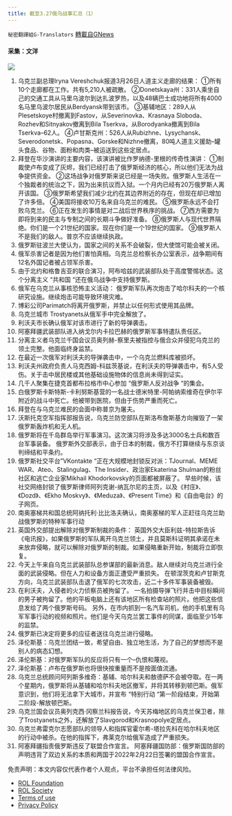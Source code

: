 ```yaml
---
title: 截至3.27俄乌战事汇总（1）
---
```

`秘密翻譯組G-Translators` [轉載自GNews](https://gnews.org/zh-hans/2238585/)

#### 采集：文洋
![](https://assets.gnews.org/wp-content/uploads/2022/03/874e2103-501b-4458-b2f3-815dcc1b2c95.jpg)
1. 乌克兰副总理Iryna Vereshchuk报道3月26日人道主义走廊的结果：
①所有10个走廊都在工作。共有5,210人被疏散。
②Donetskaya州：331人乘坐自己的交通工具从马里乌波尔到达扎波罗热，以及48辆巴士成功地将所有4000名马里乌波尔居民从Berdyansk带到该市。
③基辅地区：289人从Plesetskoye村撤离到Fastov，从Severinovka、Krasnaya Sloboda、Rozhev和Sitnyakov撤离到Bila Tserkva，从Borodyanka撤离到Bila Tserkva–62人。
④卢甘斯克州：526人从Rubizhne、Lysychansk、Severodonetsk、Popasna、Gorske和Nizhne撤离，80吨人道主义援助–罐头食品、谷物、面粉和肉类–被运送到这些定居点。
2. 拜登在华沙演讲的主要内容，该演讲被比作罗纳德-里根的传奇性演讲：
①制裁使卢布变成了灰烬，我们已经打击了俄罗斯经济的核心，所以他们无法为战争提供资金。
②这场战争对俄罗斯来说已经是一场失败。俄罗斯人生活在一个独裁者的统治之下，因为出来抗议而入狱。一个月内已经有20万俄罗斯人离开该国。
③俄罗斯希望我们减少北约在其边界附近的存在，但现在却已增加了许多倍。
④美国将接收10万名来自乌克兰的难民。
⑤俄罗斯永远不会打败乌克兰。
⑥正在发生的事情是对二战后世界秩序的挑战。
⑦西方需要为即将到来的民主与专制之间的长期斗争做好准备。
⑧俄罗斯人与现代世界隔绝。你们是一个21世纪的国家。现在你们是一个19世纪的国家。
⑨俄罗斯人不是我们的敌人。普京不应该继续执政。
3. 俄罗斯驻波兰大使认为，国家之间的关系不会破裂，但大使馆可能会被关闭。
4. 俄军杀害记者是因为他们害怕真相。乌克兰总检察长办公室表示，战争期间有12名外国记者被占领军杀害。
5. 由于北约和格鲁吉亚的联合演习，阿布哈兹的武装部队处于高度警惕状态。这个分离主义 “共和国 “还在俄乌战争中支持俄罗斯。
6. 俄军在乌克兰从事核恐怖主义活动：
俄罗斯军队再次炮击了哈尔科夫的一个核研究设施。继续炮击可能导致环境灾难。
7. 博彩公司Parimatch将离开俄罗斯，并禁止以任何形式使用其品牌。
8. 乌克兰城市 Trostyanets从俄军手中完全解放了。
9. 利沃夫市长确认俄军对该市进行了新的导弹袭击。
10. 阿塞拜疆武装部队进入纳戈尔内卡拉巴赫的俄罗斯军事特遣队责任区。
11. 分离主义者乌克兰千国会议员奥列赫-察里夫被指控与俄合众并侵犯乌克兰的领土完整。他面临终身监禁。
12. 在最近一次俄军对利沃夫的导弹袭击中，一个乌克兰燃料库被损坏。
13. 利沃夫州政府负责人马克西姆-科兹茨基说，在利沃夫的导弹袭击中，有5人受伤。关于击中居民楼或其他基础设施物体的信息尚未得到证实。
14. 几千人聚集在捷克首都布拉格市中心参加 “俄罗斯人反对战争 “的集会。
15. 白俄罗斯卡斯特斯-卡利努斯基营的一名战士德米特里-阿帕纳索维奇在伊尔平附近的战斗中死亡。他被带到医院，但由于伤势严重而死亡。
16. 拜登在与乌克兰难民的会面中称普京为屠夫。
17. 沃斯托克空军指挥部报告说，乌克兰防空部队在斯洛布詹斯基方向摧毁了一架俄罗斯轰炸机和无人机。
18. 俄罗斯将在千岛群岛举行军事演习。这次演习将涉及多达3000名士兵和数百台军事装备。
俄罗斯外交部表示，由于日本的制裁，俄方不打算继续与东京谈判缔结和平条约。
19. 俄罗斯社交平台”VKontakte “正在大规模地封锁反对派：TJournal、MEME WAR、Ateo、Stalingulag、The Insider、政治家Ekaterina Shulman的粉丝社区和逃亡企业家Mikhail Khodorkovsky的页面都被屏蔽了。
早些时候，该社交网络封锁了俄罗斯律师阿列克谢-纳瓦尔尼的主页，以及《村庄》、《Dozd》、《Ekho Moskvy》、《Meduza》、《Present Time》和《自由电台》的子网页。
20. 南奥塞梯共和国总统阿纳托利·比比洛夫确认，南奥塞梯的军人正赶往乌克兰助战俄罗斯的特种军事行动
21. 英国外交部提出解除对俄罗斯制裁的条件：
英国外交大臣利兹-特拉斯告诉《电讯报》，如果俄罗斯的军队离开乌克兰领土，并且莫斯科证明其承诺在未来放弃侵略，就可以解除对俄罗斯的制裁。如果侵略重新开始，制裁将立即恢复。
22. 今天上午来自乌克兰武装部队总参谋部的最新消息。敌人继续对乌克兰进行全面的武装侵略。但在人力和设备方面正遭受严重损失。
在顿涅茨克和卢甘斯克方向，乌克兰武装部队击退了俄军的七次攻击，近二十多件军事装备被毁。
23. 在利沃夫，入侵者的火力侦察员被拘留了。
一名拍摄导弹飞行并击中目标瞬间的男子被拘留了。他的平板电脑上还有该地区所有检查站的照片。他把这些信息发给了两个俄罗斯号码。
另外，在市内抓到一名汽车司机，他的手机里有乌军军事行动的视频和照片。他们是今天乌克兰罢工事件的同谋，面临至少15年的监禁。
24. 俄罗斯已决定将更多的应征者送往乌克兰进行侵略。
25. 泽伦斯基：乌克兰团结一致，希望自由、独立地生活，为了自己的梦想而不是别人的病态幻想。
26. 泽伦斯基：对俄罗斯军队的反应将只有一个–仇恨和蔑视。
27. 泽伦斯基：卢布在俄罗斯也将很快按重量而不是按面值流通。
28. 乌克兰总统顾问阿列斯多维奇：基辅、哈尔科夫和敖德萨不会被夺取。在一两个星期内，俄罗斯将从基辅和哈尔科夫地区撤军，并将其转移到顿巴斯。俄军意识到，他们将无法拿下大城市，并宣布 “特别行动 “第一阶段结束，开始第二阶段-解放顿巴斯。
29. 乌克兰国会议员奥列克西·冈察兰科报告说，今天苏梅地区的乌克兰保卫者，除了Trostyanets之外，还解放了Slavgorod和Krasnopolye定居点。
30. 乌克兰弗雷克尔志愿部队的领导人和指挥官霍尔希-塔拉先科在哈尔科夫地区的行动中被杀。在他的指挥下，弗莱克尔给俄军造成了严重损失。
31. 阿塞拜疆指责俄罗斯违反了联盟合作宣言。
阿塞拜疆国防部：俄罗斯国防部的声明违背了双边关系的本质和两国于2022年2月22日签署的盟国合作宣言。


 

免责声明：本文内容仅代表作者个人观点，平台不承担任何法律风险。

- [ROL Foundation](https://rolfoundation.org/)
- [ROL Society](https://rolsociety.org/)
- [Terms of use](https://gnews.org/terms-of-use-3/)
- [Privacy Policy](https://gnews.org/privacy-policy/)
